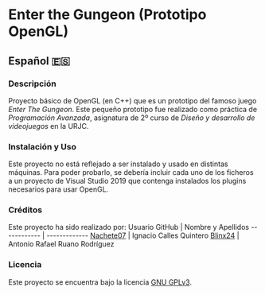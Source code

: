 # Enter the Gungeon (Prototipo OpenGL)

## Español 🇪🇸

### Descripción
Proyecto básico de OpenGL (en C++) que es un prototipo del famoso juego *Enter The Gungeon*.
Este pequeño prototipo fue realizado como práctica de *Programación Avanzada*, asignatura de 2º curso de *Diseño y desarrollo de videojuegos* en la URJC.

### Instalación y Uso
Este proyecto no está reflejado a ser instalado y usado en distintas máquinas. Para poder probarlo, se debería incluir cada uno de los ficheros a un proyecto de Visual Studio 2019 que contenga instalados los plugins necesarios para usar OpenGL.

### Créditos
Este proyecto ha sido realizado por:
Usuario GitHub | Nombre y Apellidos 
------------ | -------------
[Nachete07](https://github.com/Nachete07) | Ignacio Calles Quintero
[Blinx24](https://github.com/Blinx24) | Antonio Rafael Ruano Rodríguez

### Licencia
Este proyecto se encuentra bajo la licencia [GNU GPLv3](https://choosealicense.com/licenses/gpl-3.0/).
